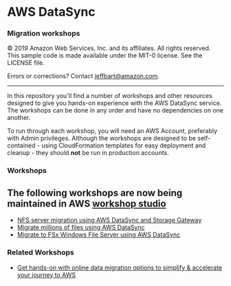 # **AWS DataSync**

### Migration workshops

© 2019 Amazon Web Services, Inc. and its affiliates. All rights reserved.
This sample code is made available under the MIT-0 license. See the LICENSE file.

Errors or corrections? Contact [jeffbart@amazon.com](mailto:jeffbart@amazon.com).

---

In this repository you'll find a number of workshops and other resources designed to give you hands-on experience with the AWS DataSync service.  The workshops can be done in any order and have no dependencies on one another.

To run through each workshop, you will need an AWS Account, preferably with Admin privileges.  Although the workshops are designed to be self-contained - using CloudFormation templates for easy deployment and cleanup - they should __not__ be run in production accounts.

### Workshops
## The following workshops are now being maintained in AWS [workshop studio](https://workshops.aws/)

- [NFS server migration using AWS DataSync and Storage Gateway](https://catalog.us-east-1.prod.workshops.aws/datasync-nfs-server-migration-with-storage-gateway/en-US)
- [Migrate millions of files using AWS DataSync](https://catalog.us-east-1.prod.workshops.aws/datasync-migrate-millions-of-files/en-US)
- [Migrate to FSx Windows File Server using AWS DataSync](https://catalog.us-east-1.prod.workshops.aws/datasync-fsx-windows-migration/en-US)


### Related Workshops

- [Get hands-on with online data migration options to simplify & accelerate your journey to AWS](https://github.com/aws-samples/aws-online-data-migration-workshop)
